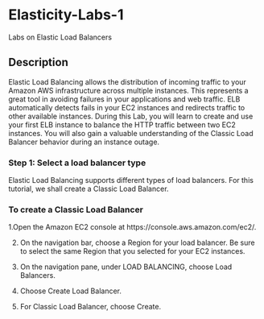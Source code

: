 # Elasticity-Labs-1
Labs on Elastic Load Balancers

## Description
<P> Elastic Load Balancing allows the distribution of incoming traffic to your Amazon AWS infrastructure across multiple instances. This represents a great tool in avoiding failures in your applications and web traffic. ELB automatically detects fails in your EC2 instances and redirects traffic to other available instances. During this Lab, you will learn to create and use your first ELB instance to balance the HTTP traffic between two EC2 instances. You will also gain a valuable understanding of the Classic Load Balancer behavior during an instance outage.

### Step 1: Select a load balancer type

<P> Elastic Load Balancing supports different types of load balancers. For this tutorial, we shall create a Classic Load Balancer.</p>

### To create a Classic Load Balancer

<P>  1.Open the Amazon EC2 console at https://console.aws.amazon.com/ec2/.

2. On the navigation bar, choose a Region for your load balancer. Be sure to select the same Region that you selected for your EC2 instances.

3. On the navigation pane, under LOAD BALANCING, choose Load Balancers.

4. Choose Create Load Balancer.

5. For Classic Load Balancer, choose Create.

